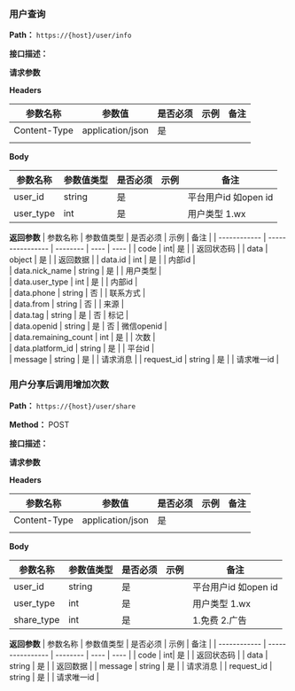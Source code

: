 ### 用户查询

**Path：** `https://{host}/user/info`

**接口描述：**

 **请求参数**

**Headers**

| 参数名称     | 参数值           | 是否必须 | 示例 | 备注 |
| ------------ | ---------------- | -------- | ---- | ---- |
| Content-Type | application/json | 是       |      |      |
|              |                  |          |      |      |

  **Body**

| 参数名称     | 参数值类型          | 是否必须 | 示例 | 备注 |
| ------------ | ---------------- | -------- | ---- | ---- |
| user_id | string| 是       |      |      平台用户id  如open id|
|     user_type         |    int              | 是         |      | 用户类型 1.wx     |

  **返回参数**
  | 参数名称     | 参数值类型          | 是否必须 | 示例 | 备注 |
| ------------ | ---------------- | -------- | ---- | ---- |
| code | int| 是       |      |      返回状态码  |
|     data         |    object               | 是         |      | 返回数据  |
|     data.id         |    int               | 是         |      | 内部id  |      
|     data.nick_name         |    string               | 是         |      | 用户类型  |     
|     data.user_type         |    int               | 是         |      | 内部id  |     
|     data.phone         |    string               | 否         |      | 联系方式  |     
|     data.from         |    string               | 否        |      | 来源  |     
|     data.tag         |    string | 是         |    否  | 标记  |     
|     data.openid         |    string | 是         |    否  | 微信openid  |     
|     data.remaining_count         |    int | 是         |      | 次数  |     
|     data.platform_id         |    string | 是         |      | 平台id  |    
|     message         |    string              | 是         |      | 请求消息    |
|     request_id         |    string              | 是         |      | 请求唯一id   |

### 用户分享后调用增加次数

**Path：** `https://{host}/user/share`

**Method：** POST

**接口描述：**

 **请求参数**

**Headers**

| 参数名称     | 参数值           | 是否必须 | 示例 | 备注 |
| ------------ | ---------------- | -------- | ---- | ---- |
| Content-Type | application/json | 是       |      |      |
|              |                  |          |      |      |


 **Body**

| 参数名称     | 参数值类型          | 是否必须 | 示例 | 备注 |
| ------------ | ---------------- | -------- | ---- | ---- |
| user_id | string| 是       |      |      平台用户id  如open id|
|     user_type         |    int              | 是         |      | 用户类型 1.wx     |
|     share_type         |    int              | 是         |      | 1.免费 2.广告    |

  **返回参数**
  | 参数名称     | 参数值类型          | 是否必须 | 示例 | 备注 |
| ------------ | ---------------- | -------- | ---- | ---- |
| code | int| 是       |      |      返回状态码  |
|     data         |    string              | 是         |      | 返回数据  |
|     message         |    string              | 是         |      | 请求消息    |
|     request_id         |    string              | 是         |      | 请求唯一id   |
